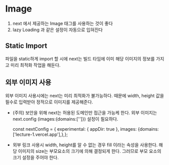 # Image

1. next 에서 제공하는 Image 태그를 사용하는 것이 좋다
2. lazy Loading 과 같은 설정이 자동으로 입혀진다

## Static Import

파일을 static하게 import 할 시에 next는 빌드 타임에 이미 해당 이미지의 정보를 가지고
미리 최적화 작업을 해둔다.

## 외부 이미지 사용

외부 이미지 사용시에는 next는 미리 최적화가 불가능하다.
때문에 width, height 값을 필수로 입력받아 정적으로 이미지를 제공해준다.

- (주의) 보안을 위해 next는 허용된 도메인만 접근을 가능케 한다.
  외부 이미지는 next.config (images:{domains:['']}) 설정이 필요하다.

  const nextConfig = { experimental: { appDir: true },
  images: {domains: ['lecture-1.vercel.app'],},};

- 외부 링크 사용시 width, height를 알 수 없는 경우 fill 이라는 속성을 사용한다.
  해당 이미지의 size는 부모요소의 크기에 의해 결정되게 한다. 그러므로 부모 요소의 크기 설정을
  주어야 한다.
